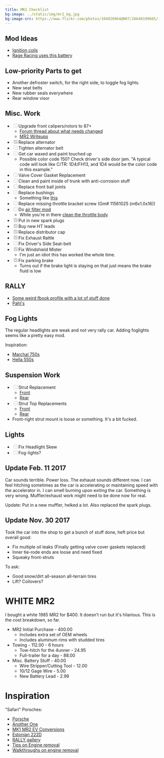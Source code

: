 ```yaml
---
title: MR2 Checklist
bg-image: ../static/img/mr2_bg.jpg
bg-image-src: https://www.flickr.com/photos/104820964@N07/26640199665/in/datetaken-public/
---
```


## Mod Ideas

* [Ignition coils](http://www.sq-engineering.com/tech-articles/coilpack-info-guide)
* [Rage Racing uses this battery](https://shop.odysseybattery.com/p/pc680)

## Low-priority Parts to get

* Another defroster switch, for the right side, to toggle fog lights.
* New seat belts
* New rubber seals everywhere
* Rear window visor

## Misc. Work
* <input disabled type="checkbox" />Upgrade front calipers/rotors to 87+
    * [Forum thread about what needs changed](http://www.mr2.com/forums/archive/index.php/t-1770.html)
    * [MR2 Writeups](http://www.padandwheels.com/mr2/brakes/brakes.html)
* <input disabled type="checkbox" checked/>Replace alternator
* <input disabled type="checkbox" />Tighten alternator belt
* <input disabled type="checkbox" />Get car waxed and paint touched up
    * Possible color code 150? Check driver's side door jam. "A typical code
      will look like C/TR: 1D4/FH13, and 1D4 would be the color code in this
      example."
* <input disabled type="checkbox" />Valve Cover Gasket Replacement
* <input disabled type="checkbox" />Clean and paint inside of trunk with anti-corrosion stuff
* <input disabled type="checkbox" />Replace front ball joints
* <input disabled type="checkbox" />Replace bushings
    * Something like [this](https://primedriven.com/products/urethane-suspension-bushing-kit-mki)
* <input disabled type="checkbox" />Replace missing throttle bracket screw (Gm# 11561025 (m6x1.0x16))
* <input disabled type="checkbox" />Do [air filter mod](http://www.padandwheels.com/mr2/intake/intake.html)
    * While you're in there [clean the throttle body](http://www.padandwheels.com/mr2/TPS/tps.html)
* <input disabled type="checkbox" checked />Put in new spark plugs
* <input disabled type="checkbox" checked />Buy new HT leads
* <input disabled type="checkbox" checked />Replace distributor cap
* <input disabled type="checkbox" checked />Fix Exhaust Rattle
* <input disabled type="checkbox" />Fix Driver's Side Seat-belt
* <input disabled type="checkbox" checked />Fix Windshield Mister
    * I'm just an idiot this has worked the whole time.
* <input disabled type="checkbox" checked/>Fix parking brake
    * Turns out if the brake light is staying on that just means the brake fluid
      is low

## RALLY

* [Some weird fbook profile with a lot of stuff done](https://www.facebook.com/HRmotorsport-284165204968259/?ref=profile)
* [Pahl's](https://www.instagram.com/pahls_racing/)

## Fog Lights

The regular headlights are weak and not very rally car. Adding foglights seems
like a pretty easy mod.

Inspiration:

* [Marchal 750s](https://www.reddit.com/r/mr2/comments/5hj3tt/not_matching_but_back_together/)
* [Hella 550s](https://www.reddit.com/r/mr2/comments/173xkw/hella_bright_one_more_in_comments/)

## Suspension Work
* <input disabled type="checkbox" />Strut Replacement
    * [Front](https://twosrus.com/catalog/product_info.php?products_id#135)
    * [Rear](https://twosrus.com/catalog/product_info.php?products_id#136)
* <input disabled type="checkbox" />Strut Top Replacements
    * [Front](https://twosrus.com/catalog/product_info.php?products_id#563)
    * [Rear](https://twosrus.com/catalog/product_info.php?products_id#586)
* Front-right strut mount is loose or something. It's a bit fucked.

## Lights
* <input disabled type="checkbox" />Fix Headlight Skew
* <input disabled type="checkbox" />Fog-lights?

## Update Feb. 11 2017

Car sounds terrible. Power loss. The exhaust sounds different now. I can feel
hitching sometimes as the car is accelerating or maintaining speed with the
accelerator in. I can smell burning upon exiting the car. Something is very wrong.
Muffler/exhaust work might need to be done now for real.

Update: Put in a new muffler, helked a lot. Also replaced the spark plugs.

## Update Nov. 30 2017

Took the car into the shop to get a bunch of stuff done, heft price but overall
good:

* Fix multiple oil leaks (Finally getting valve cover gaskets replaced)
* Inner tie-rode ends are loose and need fixed
* Squeaky front-struts

To ask:
* Good snow/dirt all-season all-terrain tires
* Lift? Coilovers?

# WHITE MR2

I bought a white 1985 MR2 for $400. It doesn't run but it's hilarious. This is the cost breakdown, so far.

* MR2 Initial Purchase - 400.00
    * Includes extra set of OEM wheels
    * Includes aluminum rims with studded tires
* Towing - 112.00 - 6 hours
    * Tow-hitch for the 4unner - 24.95
    * Full-trailer for a day - 88.00
* Misc. Battery Stuff - 40.00
    * Wire Stripper/Cutting Tool - 12.00
    * 10/12 Gage Wire - 5.00
    * New Battery Lead - 2.99

# Inspiration

"Safari" Porsches:

* [Porsche](http://www.thedrive.com/video/5586/the-porsche-safari-911-is-filthy-fun)
* [Another One](http://www.thedrive.com/news/11030/tuthills-latest-porsche-911-safari-build-is-a-rally-ready-orange-rocket)
* [MK1 MR2 EV Conversions](http://www.amphibike.org/index.cgi?page=pages/3_wheels/mr2/other_mr2s)
* [Estonian 222D](https://petrolicious.com/articles/toyota-222d-group-b-lives-on-as-homebuilt-estonian-rally-car)
* [RALLY gallery](http://allracingcars.com/toyota-mr2-w10/)
* [Tips on Engine removal](http://www.mr2.com/forums/archive/index.php/t-84007.html)
* [Walkthroughs on engine removal](https://midshiprunabout.org/mk2/engine-drop/)
